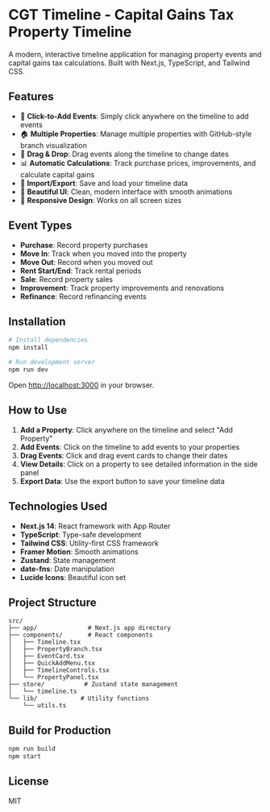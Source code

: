 # CGT Timeline - Capital Gains Tax Property Timeline

A modern, interactive timeline application for managing property events and capital gains tax calculations. Built with Next.js, TypeScript, and Tailwind CSS.

## Features

- 📍 **Click-to-Add Events**: Simply click anywhere on the timeline to add events
- 🏠 **Multiple Properties**: Manage multiple properties with GitHub-style branch visualization
- 🎯 **Drag & Drop**: Drag events along the timeline to change dates
- 📊 **Automatic Calculations**: Track purchase prices, improvements, and calculate capital gains
- 💾 **Import/Export**: Save and load your timeline data
- 🎨 **Beautiful UI**: Clean, modern interface with smooth animations
- 📱 **Responsive Design**: Works on all screen sizes

## Event Types

- **Purchase**: Record property purchases
- **Move In**: Track when you moved into the property
- **Move Out**: Record when you moved out
- **Rent Start/End**: Track rental periods
- **Sale**: Record property sales
- **Improvement**: Track property improvements and renovations
- **Refinance**: Record refinancing events

## Installation

```bash
# Install dependencies
npm install

# Run development server
npm run dev
```

Open [http://localhost:3000](http://localhost:3000) in your browser.

## How to Use

1. **Add a Property**: Click anywhere on the timeline and select "Add Property"
2. **Add Events**: Click on the timeline to add events to your properties
3. **Drag Events**: Click and drag event cards to change their dates
4. **View Details**: Click on a property to see detailed information in the side panel
5. **Export Data**: Use the export button to save your timeline data

## Technologies Used

- **Next.js 14**: React framework with App Router
- **TypeScript**: Type-safe development
- **Tailwind CSS**: Utility-first CSS framework
- **Framer Motion**: Smooth animations
- **Zustand**: State management
- **date-fns**: Date manipulation
- **Lucide Icons**: Beautiful icon set

## Project Structure

```
src/
├── app/              # Next.js app directory
├── components/       # React components
│   ├── Timeline.tsx
│   ├── PropertyBranch.tsx
│   ├── EventCard.tsx
│   ├── QuickAddMenu.tsx
│   ├── TimelineControls.tsx
│   └── PropertyPanel.tsx
├── store/           # Zustand state management
│   └── timeline.ts
└── lib/            # Utility functions
    └── utils.ts
```

## Build for Production

```bash
npm run build
npm start
```

## License

MIT
